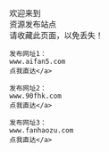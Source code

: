 
欢迎来到</br>
资源发布站点</br>
请收藏此页面，以免丢失！</br>

```
发布网址1：
www.aifan5.com
点我直达</a>
```
```
发布网址2：
www.90fhk.com
点我直达</a>
```
```
发布网址3：
www.fanhaozu.com
点我直达</a>
```

